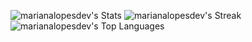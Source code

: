 ![marianalopesdev's Stats](https://github-readme-stats.vercel.app/api?username=marianalopesdev&theme=nightowl&show_icons=true&hide_border=true&count_private=true)
![marianalopesdev's Streak](https://github-readme-streak-stats.herokuapp.com/?user=marianalopesdev&theme=nightowl&hide_border=true)
![marianalopesdev's Top Languages](https://github-readme-stats.vercel.app/api/top-langs/?username=marianalopesdev&theme=nightowl&show_icons=true&hide_border=true&layout=compact)
